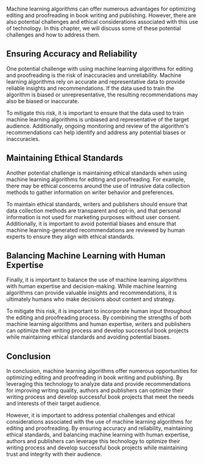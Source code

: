 

Machine learning algorithms can offer numerous advantages for optimizing editing and proofreading in book writing and publishing. However, there are also potential challenges and ethical considerations associated with this use of technology. In this chapter, we will discuss some of these potential challenges and how to address them.

Ensuring Accuracy and Reliability
---------------------------------

One potential challenge with using machine learning algorithms for editing and proofreading is the risk of inaccuracies and unreliability. Machine learning algorithms rely on accurate and representative data to provide reliable insights and recommendations. If the data used to train the algorithm is biased or unrepresentative, the resulting recommendations may also be biased or inaccurate.

To mitigate this risk, it is important to ensure that the data used to train machine learning algorithms is unbiased and representative of the target audience. Additionally, ongoing monitoring and review of the algorithm's recommendations can help identify and address any potential biases or inaccuracies.

Maintaining Ethical Standards
-----------------------------

Another potential challenge is maintaining ethical standards when using machine learning algorithms for editing and proofreading. For example, there may be ethical concerns around the use of intrusive data collection methods to gather information on writer behavior and preferences.

To maintain ethical standards, writers and publishers should ensure that data collection methods are transparent and opt-in, and that personal information is not used for marketing purposes without user consent. Additionally, it is important to avoid potential biases and ensure that machine learning-generated recommendations are reviewed by human experts to ensure they align with ethical standards.

Balancing Machine Learning with Human Expertise
-----------------------------------------------

Finally, it is important to balance the use of machine learning algorithms with human expertise and decision-making. While machine learning algorithms can provide valuable insights and recommendations, it is ultimately humans who make decisions about content and strategy.

To mitigate this risk, it is important to incorporate human input throughout the editing and proofreading process. By combining the strengths of both machine learning algorithms and human expertise, writers and publishers can optimize their writing process and develop successful book projects while maintaining ethical standards and avoiding potential biases.

Conclusion
----------

In conclusion, machine learning algorithms offer numerous opportunities for optimizing editing and proofreading in book writing and publishing. By leveraging this technology to analyze data and provide recommendations for improving writing quality, authors and publishers can optimize their writing process and develop successful book projects that meet the needs and interests of their target audience.

However, it is important to address potential challenges and ethical considerations associated with the use of machine learning algorithms for editing and proofreading. By ensuring accuracy and reliability, maintaining ethical standards, and balancing machine learning with human expertise, authors and publishers can leverage this technology to optimize their writing process and develop successful book projects while maintaining trust and integrity with their audience.
